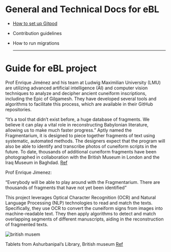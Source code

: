 # General and Technical Docs for eBL

- [How to set up Gitpod](gitpod-setup/setup.md)
- Contribution guidelines
- How to run migrations

  -------------------------------------------------------------------------------------------------------
# Guide for eBL project


Prof Enrique Jiménez and his team at Ludwig Maximilian University (LMU) are utilizing advanced artificial intelligence (AI) and computer vision techniques to analyze and decipher ancient cuneiform inscriptions, including the Epic of Gilgamesh. They have developed several tools and algorithms to facilitate this process, which are available in their GitHub repositories.

“It’s a tool that didn’t exist before, a huge database of fragments. We believe it can play a vital role in reconstructing Babylonian literature, allowing us to make much faster progress.” Aptly named the Fragmentarium, it is designed to piece together fragments of text using systematic, automated methods. The designers expect that the program will also be able to identify and transcribe photos of cuneiform scripts in the future. To date, thousands of additional cuneiform fragments have been photographed in collaboration with the British Museum in London and the Iraq Museum in Baghdad. [Ref](https://www.lmu.de/en/newsroom/news-overview/news/playing-with-the-source-of-world-literature.html)

Prof Enrique Jimenez:

“Everybody will be able to play around with the Fragmentarium. There are thousands of fragments that have not yet been identified”

This project leverages Optical Character Recognition (OCR) and Natural Language Processing (NLP) technologies to read and match the texts. Specifically, they use OCR to convert the cuneiform signs from images into machine-readable text. They then apply algorithms to detect and match overlapping segments of different manuscripts, aiding in the reconstruction of fragmented texts.

![british musem](https://github.com/Melanee-Melanee/eBL-generic-documentation/assets/74653444/470c76b2-5e1f-4134-9ce0-4ed2e3dc5808)

Tablets from Ashurbanipal’s Library, British museum [Ref](https://www.britishmuseum.org/sites/default/files/styles/uncropped_medium/public/2022-07/Ashurbanipal-library-tablets-1000x906.jpg?itok=YDe-Ci1E)



  
